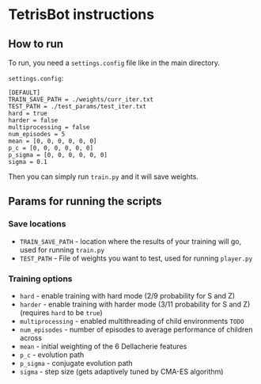 # TetrisBot instructions

## How to run
To run, you need a `settings.config` file like in the main directory.

`settings.config`:
```
[DEFAULT]
TRAIN_SAVE_PATH = ./weights/curr_iter.txt
TEST_PATH = ./test_params/test_iter.txt
hard = true
harder = false
multiprocessing = false
num_episodes = 5
mean = [0, 0, 0, 0, 0, 0]
p_c = [0, 0, 0, 0, 0, 0]
p_sigma = [0, 0, 0, 0, 0, 0]
sigma = 0.1
```

Then you can simply run `train.py` and it will save weights.

## Params for running the scripts
### Save locations
* `TRAIN_SAVE_PATH` - location where the results of your training will go, used for running `train.py`
* `TEST_PATH` - File of weights you want to test, used for running `player.py`

### Training options
* `hard` - enable training with hard mode (2/9 probability for S and Z)
* `harder` - enable training with harder mode (3/11 probability for S and Z) (requires `hard` to be `true`)
* `multiprocessing` - enabled multithreading of child environments `TODO`
* `num_episodes` - number of episodes to average performance of children across
* `mean` - initial weighting of the 6 Dellacherie features
* `p_c` - evolution path
* `p_sigma` - conjugate evolution path
* `sigma` - step size (gets adaptively tuned by CMA-ES algorithm)


